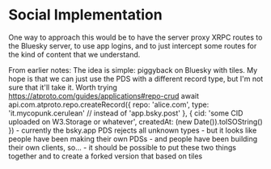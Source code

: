 
# Social Implementation

One way to approach this would be to have the server proxy XRPC routes to the Bluesky
server, to use app logins, and to just intercept some routes for the kind of content
that we understand.

From earlier notes:
    The idea is simple: piggyback on Bluesky with tiles.
    My hope is that we can just use the PDS with a different
    record type, but I'm not sure that it'll take it. Worth
    trying https://atproto.com/guides/applications#repo-crud
    await api.com.atproto.repo.createRecord({
      repo: 'alice.com',
      type: 'it.mycopunk.cerulean' // instead of 'app.bsky.post'
    }, {
      cid: 'some CID uploaded on W3.Storage or whatever',
      createdAt: (new Date()).toISOString()
    })
    - currently the bsky.app PDS rejects all unknown types
    - but it looks like people have been making their own
      PDSs
    - and people have been building their own clients, so…
    - it should be possible to put these two things together
      and to create a forked version that based on tiles
